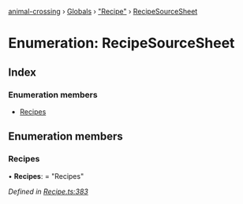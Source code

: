 [animal-crossing](../README.md) › [Globals](../globals.md) › ["Recipe"](../modules/_recipe_.md) › [RecipeSourceSheet](_recipe_.recipesourcesheet.md)

# Enumeration: RecipeSourceSheet

## Index

### Enumeration members

* [Recipes](_recipe_.recipesourcesheet.md#recipes)

## Enumeration members

###  Recipes

• **Recipes**: = "Recipes"

*Defined in [Recipe.ts:383](https://github.com/Norviah/animal-crossing/blob/fc7c924/module/types/Recipe.ts#L383)*
